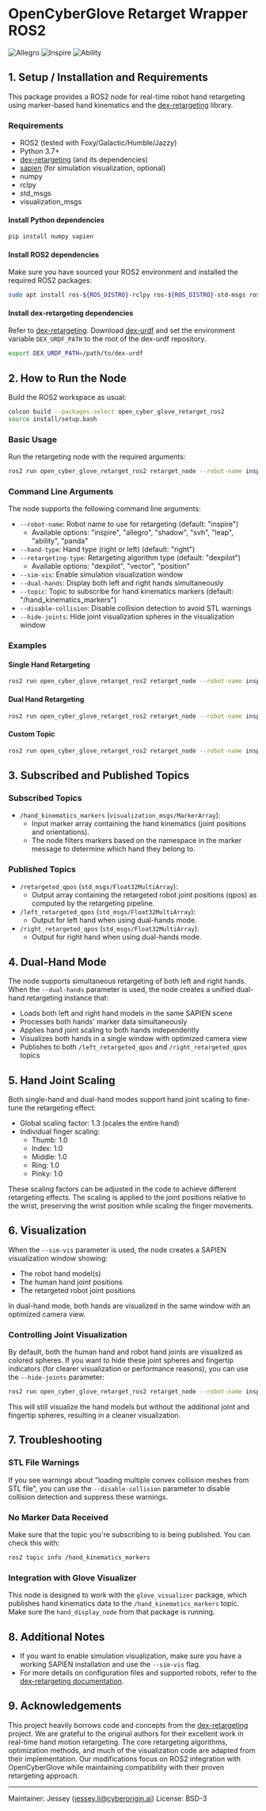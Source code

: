 # OpenCyberGlove Retarget Wrapper ROS2

![Allegro](media/allegro.webp)
![Inspire](media/inspire.webp)
![Ability](media/ability.webp)


## 1. Setup / Installation and Requirements

This package provides a ROS2 node for real-time robot hand retargeting using marker-based hand kinematics and the [dex-retargeting](https://github.com/dexsuite/dex-retargeting) library.

### Requirements
- ROS2 (tested with Foxy/Galactic/Humble/Jazzy)
- Python 3.7+
- [dex-retargeting](https://github.com/dexsuite/dex-retargeting) (and its dependencies)
- [sapien](https://sapien.ucsd.edu/) (for simulation visualization, optional)
- numpy
- rclpy
- std_msgs
- visualization_msgs

#### Install Python dependencies
```bash
pip install numpy sapien
```

#### Install ROS2 dependencies
Make sure you have sourced your ROS2 environment and installed the required ROS2 packages:
```bash
sudo apt install ros-${ROS_DISTRO}-rclpy ros-${ROS_DISTRO}-std-msgs ros-${ROS_DISTRO}-visualization-msgs ros-${ROS_DISTRO}-pinocchio
```

#### Install dex-retargeting dependencies

Refer to [dex-retargeting](https://github.com/dexsuite/dex-retargeting). Download [dex-urdf](https://github.com/dexsuite/dex-urdf) and set the environment variable `DEX_URDF_PATH` to the root of the dex-urdf repository.

```bash
export DEX_URDF_PATH=/path/to/dex-urdf
```

## 2. How to Run the Node

Build the ROS2 workspace as usual:
```bash
colcon build --packages-select open_cyber_glove_retarget_ros2
source install/setup.bash
```

### Basic Usage

Run the retargeting node with the required arguments:

```bash
ros2 run open_cyber_glove_retarget_ros2 retarget_node --robot-name inspire --hand-type right
```

### Command Line Arguments

The node supports the following command line arguments:

- `--robot-name`: Robot name to use for retargeting (default: "inspire")
  - Available options: "inspire", "allegro", "shadow", "svh", "leap", "ability", "panda"
- `--hand-type`: Hand type (right or left) (default: "right")
- `--retargeting-type`: Retargeting algorithm type (default: "dexpilot")
  - Available options: "dexpilot", "vector", "position"
- `--sim-vis`: Enable simulation visualization window
- `--dual-hands`: Display both left and right hands simultaneously
- `--topic`: Topic to subscribe for hand kinematics markers (default: "/hand_kinematics_markers")
- `--disable-collision`: Disable collision detection to avoid STL warnings
- `--hide-joints`: Hide joint visualization spheres in the visualization window

### Examples

#### Single Hand Retargeting
```bash
ros2 run open_cyber_glove_retarget_ros2 retarget_node --robot-name inspire --hand-type right --sim-vis
```

#### Dual Hand Retargeting
```bash
ros2 run open_cyber_glove_retarget_ros2 retarget_node --robot-name inspire --dual-hands --sim-vis
```

#### Custom Topic
```bash
ros2 run open_cyber_glove_retarget_ros2 retarget_node --robot-name inspire --hand-type right --topic /custom/hand_markers
```

## 3. Subscribed and Published Topics

### Subscribed Topics
- `/hand_kinematics_markers` (`visualization_msgs/MarkerArray`):
  - Input marker array containing the hand kinematics (joint positions and orientations).
  - The node filters markers based on the namespace in the marker message to determine which hand they belong to.

### Published Topics
- `/retargeted_qpos` (`std_msgs/Float32MultiArray`):
  - Output array containing the retargeted robot joint positions (qpos) as computed by the retargeting pipeline.
- `/left_retargeted_qpos` (`std_msgs/Float32MultiArray`):
  - Output for left hand when using dual-hands mode.
- `/right_retargeted_qpos` (`std_msgs/Float32MultiArray`):
  - Output for right hand when using dual-hands mode.

## 4. Dual-Hand Mode

The node supports simultaneous retargeting of both left and right hands. When the `--dual-hands` parameter is used, the node creates a unified dual-hand retargeting instance that:

- Loads both left and right hand models in the same SAPIEN scene
- Processes both hands' marker data simultaneously
- Applies hand joint scaling to both hands independently
- Visualizes both hands in a single window with optimized camera view
- Publishes to both `/left_retargeted_qpos` and `/right_retargeted_qpos` topics

## 5. Hand Joint Scaling

Both single-hand and dual-hand modes support hand joint scaling to fine-tune the retargeting effect:

- Global scaling factor: 1.3 (scales the entire hand)
- Individual finger scaling:
  - Thumb: 1.0
  - Index: 1.0
  - Middle: 1.0
  - Ring: 1.0
  - Pinky: 1.0

These scaling factors can be adjusted in the code to achieve different retargeting effects. The scaling is applied to the joint positions relative to the wrist, preserving the wrist position while scaling the finger movements.

## 6. Visualization

When the `--sim-vis` parameter is used, the node creates a SAPIEN visualization window showing:
- The robot hand model(s)
- The human hand joint positions
- The retargeted robot joint positions

In dual-hand mode, both hands are visualized in the same window with an optimized camera view.

### Controlling Joint Visualization

By default, both the human hand and robot hand joints are visualized as colored spheres. If you want to hide these joint spheres and fingertip indicators (for clearer visualization or performance reasons), you can use the `--hide-joints` parameter:

```bash
ros2 run open_cyber_glove_retarget_ros2 retarget_node --robot-name inspire --dual-hands --sim-vis --hide-joints
```

This will still visualize the hand models but without the additional joint and fingertip spheres, resulting in a cleaner visualization.

## 7. Troubleshooting

### STL File Warnings
If you see warnings about "loading multiple convex collision meshes from STL file", you can use the `--disable-collision` parameter to disable collision detection and suppress these warnings.

### No Marker Data Received
Make sure that the topic you're subscribing to is being published. You can check this with:
```bash
ros2 topic info /hand_kinematics_markers
```

### Integration with Glove Visualizer
This node is designed to work with the `glove_visualizer` package, which publishes hand kinematics data to the `/hand_kinematics_markers` topic. Make sure the `hand_display_node` from that package is running.

## 8. Additional Notes
- If you want to enable simulation visualization, make sure you have a working SAPIEN installation and use the `--sim-vis` flag.
- For more details on configuration files and supported robots, refer to the [dex-retargeting documentation](https://github.com/CyberOrigin2077/dex_realtime_retargeting).

## 9. Acknowledgements

This project heavily borrows code and concepts from the [dex-retargeting](https://github.com/dexsuite/dex-retargeting) project. We are grateful to the original authors for their excellent work in real-time hand motion retargeting. The core retargeting algorithms, optimization methods, and much of the visualization code are adapted from their implementation. Our modifications focus on ROS2 integration with OpenCyberGlove while maintaining compatibility with their proven retargeting approach.


---
Maintainer: Jessey (<jessey.li@cyberorigin.ai>)
License: BSD-3